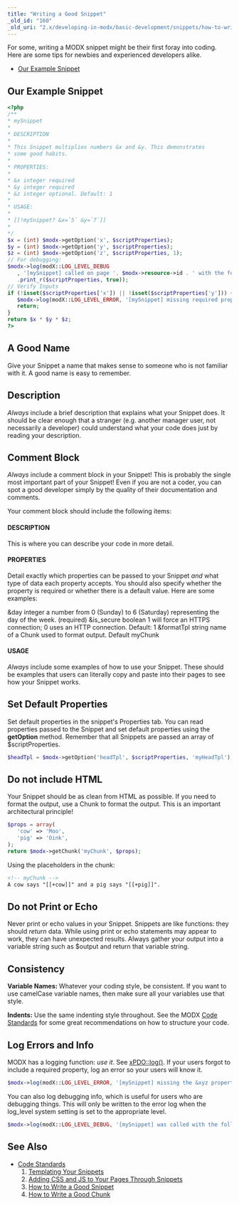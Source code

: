 ```yaml
---
title: "Writing a Good Snippet"
_old_id: "160"
_old_uri: "2.x/developing-in-modx/basic-development/snippets/how-to-write-a-good-snippet"
---
```


 For some, writing a MODX snippet might be their first foray into coding. Here are some tips for newbies and experienced developers alike.

- [Our Example Snippet](#our-example-snippet)
 
##  Our Example Snippet 

 ``` php 
<?php
/**
 * mySnippet
 *
 * DESCRIPTION
 *
 * This Snippet multiplies numbers &x and &y. This demonstrates
 * some good habits.
 *
 * PROPERTIES:
 *
 * &x integer required
 * &y integer required
 * &z integer optional. Default: 1
 *
 * USAGE:
 *
 * [[!mySnippet? &x=`5` &y=`7`]]
 *
 */
$x = (int) $modx->getOption('x', $scriptProperties);
$y = (int) $modx->getOption('y', $scriptProperties);
$z = (int) $modx->getOption('z', $scriptProperties, 1);
// For debugging:
$modx->log(modX::LOG_LEVEL_DEBUG
    , '[mySnippet] called on page '. $modx->resource->id . ' with the following properties: '
    .print_r($scriptProperties, true));
// Verify Inputs
if (!isset($scriptProperties['x']) || !isset($scriptProperties['y'])) {
    $modx->log(modX::LOG_LEVEL_ERROR, '[mySnippet] missing required properties &x and &y!');
    return;
}
return $x * $y * $z;
?>
```

##  A Good Name 

 Give your Snippet a name that makes sense to someone who is not familiar with it. A good name is easy to remember.

##  Description 

 _Always_ include a brief description that explains what your Snippet does. It should be clear enough that a stranger (e.g. another manager user, not necessarily a developer) could understand what your code does just by reading your description.

##  Comment Block 

 _Always_ include a comment block in your Snippet! This is probably the single most important part of your Snippet! Even if you are not a coder, you can spot a good developer simply by the quality of their documentation and comments.

 Your comment block should include the following items:

####  DESCRIPTION 
  
  This is where you can describe your code in more detail.
####  PROPERTIES 
  
  Detail exactly which properties can be passed to your Snippet _and_ what type of data each property accepts. You should also specify whether the property is required or whether there is a default value. Here are some examples:
  
  &day integer a number from 0 (Sunday) to 6 (Saturday) representing the day of the week. (required) 
  &is\_secure boolean 1 will force an HTTPS connection; 0 uses an HTTP connection. Default: 1 
  &formatTpl string name of a Chunk used to format output. Default myChunk
####  USAGE 
  
   _Always_ include some examples of how to use your Snippet. These should be examples that users can literally copy and paste into their pages to see how your Snippet works.

##  Set Default Properties 

 Set default properties in the snippet's Properties tab. You can read properties passed to the Snippet and set default properties using the **getOption** method. Remember that all Snippets are passed an array of $scriptProperties.

 ``` php 
$headTpl = $modx->getOption('headTpl', $scriptProperties, 'myHeadTpl');
```

##  Do not include HTML 

 Your Snippet should be as clean from HTML as possible. If you need to format the output, use a Chunk to format the output. This is an important architectural principle!

 ``` php 
$props = array(
    'cow' => 'Moo',
    'pig' => 'Oink',
);
return $modx->getChunk('myChunk', $props);
```

Using the placeholders in the chunk:

``` html 
<!-- myChunk -->
A cow says "[[+cow]]" and a pig says "[[+pig]]".
```

## Do not Print or Echo 

 Never print or echo values in your Snippet. Snippets are like functions: they should _return_ data. While using print or echo statements may appear to work, they can have unexpected results. Always gather your output into a variable string such as $output and return that variable string.

##  Consistency 

 **Variable Names:** Whatever your coding style, be consistent. If you want to use camelCase variable names, then make sure all your variables use that style.

 **Indents:** Use the same indenting style throughout. See the MODX [Code Standards](_legacy/developing-in-modx/code-standards) for some great recommendations on how to structure your code.

##  Log Errors and Info 

 MODX has a logging function: _use it_. See [xPDO::log()](extending-modx/xpdo/class-reference/xpdo/xpdo.log). If your users forgot to include a required property, log an error so your users will know it.

 ``` php 
$modx->log(modX::LOG_LEVEL_ERROR, '[mySnippet] missing the &xyz property!');
```

 You can also log debugging info, which is useful for users who are debugging things. This will only be written to the error log when the log\_level system setting is set to the appropriate level.

 ``` php 
$modx->log(modX::LOG_LEVEL_DEBUG, '[mySnippet] was called with the following properties: '.print_r($scriptProperties,true));
```

##  See Also 

- [Code Standards](_legacy/developing-in-modx/code-standards "Code Standards")
  1. [Templating Your Snippets](extending-modx/snippets/templating)
  2. [Adding CSS and JS to Your Pages Through Snippets](extending-modx/snippets/register-assets)
  3. [How to Write a Good Snippet](extending-modx/snippets/good-snippet)
  4. [How to Write a Good Chunk](extending-modx/snippets/good-chunk)
